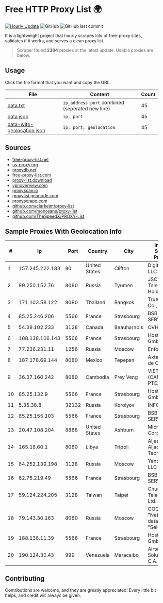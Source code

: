 
# Free HTTP Proxy List 🌍

[![Hourly Update](https://github.com/mertguvencli/http-proxy-list/actions/workflows/main.yml/badge.svg?branch=main)](https://github.com/mertguvencli/http-proxy-list/actions/workflows/main.yml)
![GitHub](https://img.shields.io/github/license/mertguvencli/http-proxy-list)
![GitHub last commit](https://img.shields.io/github/last-commit/mertguvencli/http-proxy-list)

It is a lightweight project that hourly scrapes lots of free-proxy sites, validates if it works, and serves a clean proxy list.


> Scraper found **2384** proxies at the latest update. Usable proxies are below.

## Usage

Click the file format that you want and copy the URL.


|File|Content|Count|
|----|-------|-----|
|[data.txt](https://raw.githubusercontent.com/mertguvencli/http-proxy-list/main/proxy-list/data.txt)|`ip_address:port` combined (seperated new line)|45|
|[data.json](https://raw.githubusercontent.com/mertguvencli/http-proxy-list/main/proxy-list/data.json)|`ip, port`|45|
|[data-with-geolocation.json](https://raw.githubusercontent.com/mertguvencli/http-proxy-list/main/proxy-list/data-with-geolocation.json)|`ip, port, geolocation`|45|

## Sources

* [free-proxy-list.net](https://free-proxy-list.net)
* [us-proxy.org](https://www.us-proxy.org)
* [proxydb.net](http://proxydb.net)
* [free-proxy-list.com](https://free-proxy-list.com/?page=&port=&type%5B%5D=http&type%5B%5D=https&up_time=0&search=Search)
* [proxy-list.download](https://www.proxy-list.download/HTTP)
* [vpnoverview.com](https://vpnoverview.com/privacy/anonymous-browsing/free-proxy-servers)
* [proxyscan.io](https://www.proxyscan.io)
* [proxylist.geonode.com](https://proxylist.geonode.com/api/proxy-list?limit=300&page=1&sort_by=lastChecked&sort_type=desc&protocols=http,https)
* [proxyscrape.com](https://api.proxyscrape.com/v2/?request=displayproxies&protocol=http&timeout=10000&country=all&ssl=all&anonymity=all)
* [github.com/clarketm/proxy-list](https://raw.githubusercontent.com/clarketm/proxy-list/master/proxy-list-raw.txt)
* [github.com/monosans/proxy-list](https://raw.githubusercontent.com/monosans/proxy-list/main/proxies/http.txt)
* [github.com/TheSpeedX/PROXY-List](https://raw.githubusercontent.com/TheSpeedX/PROXY-List/master/http.txt)


## Sample Proxies With Geolocation Info

|#|Ip|Port|Country|City|Internet Service Provider|
|-|--|----|-------|----|-------------------------|
|1|157.245.222.183|80|United States|Clifton|DigitalOcean, LLC|
|2|89.250.152.76|8080|Russia|Tyumen|JSC "ER-Telecom Holding"|
|3|171.103.58.122|8080|Thailand|Bangkok|True Internet Co., Ltd.|
|4|85.25.246.206|5566|France|Strasbourg|BSB-SERVICE|
|5|54.39.102.233|3128|Canada|Beauharnois|OVH SAS|
|6|188.138.106.143|5566|France|Strasbourg|Host Europe GmbH|
|7|77.236.231.11|1256|Russia|Moscow|Enforta-MSK|
|8|187.178.69.144|8080|Mexico|Tepepan|Axtel, S.A.B. de C.V.|
|9|36.37.160.242|8080|Cambodia|Prey Veng|VIETTEL (CAMBODIA) PTE.|
|10|85.25.132.9|5566|France|Strasbourg|Host Europe GmbH|
|11|5.35.38.8|32132|Russia|Korolyov|INFOLINE|
|12|85.25.155.103|5566|France|Strasbourg|BSB-SERVICE|
|13|20.47.108.204|8888|United States|Ashburn|Microsoft Corporation|
|14|165.16.60.1|8080|Libya|Tripoli|Aljeel Aljadeed For Technology|
|15|84.252.139.198|3128|Russia|Moscow|Yandex.Cloud LLC|
|16|62.75.219.49|5566|France|Strasbourg|BSB-SERVICE|
|17|59.124.224.205|3128|Taiwan|Taipei|Chunghwa Telecom Co., Ltd.|
|18|79.143.30.163|8080|Russia|Moscow|OOO "Network of data-centers "Selectel"|
|19|188.138.11.39|5566|France|Strasbourg|Host Europe GmbH|
|20|190.124.30.43|999|Venezuela|Maracaibo|Airtek Solutions C.A.|



## Contributing

Contributions are welcome, and they are greatly appreciated! Every
little bit helps, and credit will always be given.

